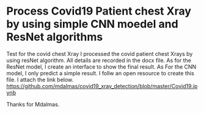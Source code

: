 # Process Covid19 Patient chest Xray by using simple CNN moedel and ResNet algorithms
Test for the covid chest Xray
I processed the covid patient chest Xrays by using resNet algorithm. 
All details are recorded in the docx file. 
As for the ResNet model, I create an interface to show the final result. 
As For the CNN model, I only predict a simple result. I follw an open resource to create this file. I attach the link below. 
https://github.com/mdalmas/covid19_xray_detection/blob/master/Covid19.ipynb

Thanks for Mdalmas. 
